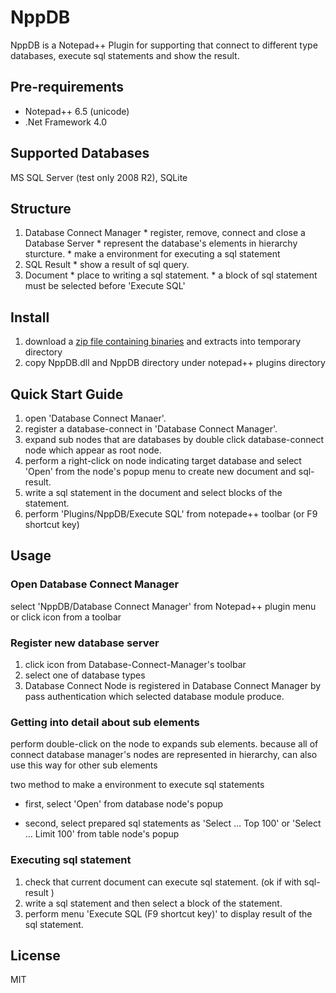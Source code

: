 # NppDB
   NppDB is a Notepad++ Plugin for supporting that connect to different type databases, execute sql statements and show the result.

## Pre-requirements
   * Notepad++ 6.5 (unicode)
   * .Net Framework 4.0

## Supported Databases
   MS SQL Server (test only 2008 R2), SQLite

## Structure
   1. Database Connect Manager
	* register, remove, connect and close a Database Server 
	* represent the database's elements in hierarchy sturcture.
	* make a environment for executing a sql statement
   2. SQL Result
	* show a result of sql query.
   3. Document
	* place to writing a sql statement.
	* a block of sql statement must be selected before 'Execute SQL'

## Install
   1. download a [zip file containing binaries](https://github.com/gutkyu/NppDB/releases/download/v2.0/NppDBv2.0.zip) and extracts into temporary directory
   2. copy NppDB.dll and NppDB directory under notepad++ plugins directory

## Quick Start Guide
   1. open 'Database Connect Manaer'.
   2. register a database-connect in 'Database Connect Manager'.
   3. expand sub nodes that are databases by double click database-connect node which appear as root node.
   4. perform a right-click on node indicating target database and select 'Open' from the node's popup menu to create new document and sql-result.
   5. write a sql statement in the document and select blocks of the statement.
   6. perform 'Plugins/NppDB/Execute SQL' from notepade++ toolbar (or F9 shortcut key)

## Usage
### Open Database Connect Manager
   select 'NppDB/Database Connect Manager' from Notepad++ plugin menu
   or
   click icon from a toolbar 

### Register new database server
   1. click icon from  Database-Connect-Manager's toolbar
   2. select one of database types
   3. Database Connect Node is registered in Database Connect Manager by pass authentication which selected database module produce.

### Getting into detail about sub elements
   perform double-click on the node to expands sub elements.
   because all of connect database manager's nodes are represented in hierarchy, can also use this way for other sub elements 

   two method to make a environment to execute sql statements
   * first, select 'Open' from database node's popup

   * second, select prepared sql statements as 'Select … Top 100' or 'Select … Limit 100' from table node's popup

### Executing sql statement
   1. check that current document can execute sql statement. (ok if with sql-result )
   2. write a sql statement and then select a block of the statement.
   3. perform menu 'Execute SQL (F9 shortcut key)' to display result of the sql statement.

## License
MIT
